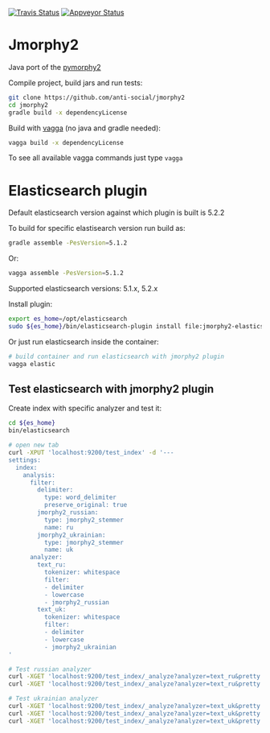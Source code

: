 [![Travis Status](https://travis-ci.org/anti-social/jmorphy2.svg)](https://travis-ci.org/anti-social/jmorphy2)
[![Appveyor Status](https://ci.appveyor.com/api/projects/status/x9df34q1er8r5kc0?svg=true)](https://ci.appveyor.com/project/anti-social/jmorphy2)

Jmorphy2
========

Java port of the [pymorphy2](https://github.com/kmike/pymorphy2)

Compile project, build jars and run tests:

```sh
git clone https://github.com/anti-social/jmorphy2
cd jmorphy2
gradle build -x dependencyLicense
```

Build with [vagga](http://vagga.readthedocs.io/en/latest/installation.html#ubuntu)
(no java and gradle needed):

```sh
vagga build -x dependencyLicense
```

To see all available vagga commands just type ``vagga``


Elasticsearch plugin
====================

Default elasticsearch version against which plugin is built is 5.2.2

To build for specific elastisearch version run build as:

```sh
gradle assemble -PesVersion=5.1.2
```

Or:

```sh
vagga assemble -PesVersion=5.1.2
```

Supported elasticsearch versions: 5.1.x, 5.2.x

Install plugin:

```sh
export es_home=/opt/elasticsearch
sudo ${es_home}/bin/elasticsearch-plugin install file:jmorphy2-elasticsearch/build/distributions/jmorphy2-elasticsearch-0.2-dev.zip
```

Or just run elasticsearch inside the container:

```sh
# build container and run elasticsearch with jmorphy2 plugin
vagga elastic
```

Test elasticsearch with jmorphy2 plugin
---------------------------------------

Create index with specific analyzer and test it:


```sh
cd ${es_home}
bin/elasticsearch

# open new tab
curl -XPUT 'localhost:9200/test_index' -d '---
settings:
  index:
    analysis:
      filter:
        delimiter:
          type: word_delimiter
          preserve_original: true
        jmorphy2_russian:
          type: jmorphy2_stemmer
          name: ru
        jmorphy2_ukrainian:
          type: jmorphy2_stemmer
          name: uk
      analyzer:
        text_ru:
          tokenizer: whitespace
          filter:
          - delimiter
          - lowercase
          - jmorphy2_russian
        text_uk:
          tokenizer: whitespace
          filter:
          - delimiter
          - lowercase
          - jmorphy2_ukrainian
'

# Test russian analyzer
curl -XGET 'localhost:9200/test_index/_analyze?analyzer=text_ru&pretty' -d 'Привет, лошарики!'
curl -XGET 'localhost:9200/test_index/_analyze?analyzer=text_ru&pretty' -d 'ёж еж ежики'

# Test ukrainian analyzer
curl -XGET 'localhost:9200/test_index/_analyze?analyzer=text_uk&pretty' -d 'Пригоди Котигорошка'
curl -XGET 'localhost:9200/test_index/_analyze?analyzer=text_uk&pretty' -d 'їжаки'
curl -XGET 'localhost:9200/test_index/_analyze?analyzer=text_uk&pretty' -d "комп'ютером"
```

